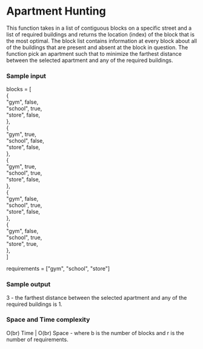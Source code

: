 # Apartment Hunting

This function takes in a list of contiguous blocks on a specific street and a list of required buildings and returns the location (index) of the block that is the most optimal. 
The block list contains information at every block about all of the buildings that are present and absent at the block in question. The function pick an apartment such that to minimize the farthest distance between the selected apartment and any of the required buildings.

### Sample input
blocks = [\
{\
"gym", false,\
"school", true,\
"store", false,\
},\
{\
"gym", true,\
"school", false,\
"store", false,\
},\
{\
"gym", true,\
"school", true,\
"store", false,\
},\
{\
"gym", false,\
"school", true,\
"store", false,\
},\
{\
"gym", false,\
"school", true,\
"store", true,\
}, \
]

requirements = ["gym", "school", "store"]

### Sample output

3 - the farthest distance between the selected apartment and any of the required buildings is 1. 

### Space and Time complexity
O(br) Time | O(br) Space - where b is the number of blocks and r is the number of requirements.